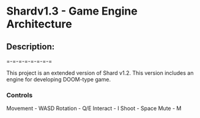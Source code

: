 # Shardv1.3 - Game Engine Architecture

## Description:

=-=-=-=-=-=-=-=

This project is an extended version of Shard v1.2. This version includes an engine for developing DOOM-type game. 

### Controls
Movement - WASD
Rotation - Q/E 
Interact - I
Shoot - Space
Mute - M

